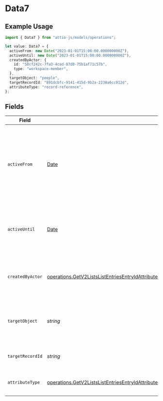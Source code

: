 # Data7

## Example Usage

```typescript
import { Data7 } from "attio-js/models/operations";

let value: Data7 = {
  activeFrom: new Date("2023-01-01T15:00:00.000000000Z"),
  activeUntil: new Date("2023-01-01T15:00:00.000000000Z"),
  createdByActor: {
    id: "50cf242c-7fa3-4cad-87d0-75b1af71c57b",
    type: "workspace-member",
  },
  targetObject: "people",
  targetRecordId: "891dcbfc-9141-415d-9b2a-2238a6cc012d",
  attributeType: "record-reference",
};
```

## Fields

| Field                                                                                                                                                                                                                                                                                | Type                                                                                                                                                                                                                                                                                 | Required                                                                                                                                                                                                                                                                             | Description                                                                                                                                                                                                                                                                          | Example                                                                                                                                                                                                                                                                              |
| ------------------------------------------------------------------------------------------------------------------------------------------------------------------------------------------------------------------------------------------------------------------------------------ | ------------------------------------------------------------------------------------------------------------------------------------------------------------------------------------------------------------------------------------------------------------------------------------ | ------------------------------------------------------------------------------------------------------------------------------------------------------------------------------------------------------------------------------------------------------------------------------------ | ------------------------------------------------------------------------------------------------------------------------------------------------------------------------------------------------------------------------------------------------------------------------------------ | ------------------------------------------------------------------------------------------------------------------------------------------------------------------------------------------------------------------------------------------------------------------------------------ |
| `activeFrom`                                                                                                                                                                                                                                                                         | [Date](https://developer.mozilla.org/en-US/docs/Web/JavaScript/Reference/Global_Objects/Date)                                                                                                                                                                                        | :heavy_check_mark:                                                                                                                                                                                                                                                                   | The point in time at which this value was made "active". `active_from` can be considered roughly analogous to `created_at`.                                                                                                                                                          | 2023-01-01T15:00:00.000000000Z                                                                                                                                                                                                                                                       |
| `activeUntil`                                                                                                                                                                                                                                                                        | [Date](https://developer.mozilla.org/en-US/docs/Web/JavaScript/Reference/Global_Objects/Date)                                                                                                                                                                                        | :heavy_check_mark:                                                                                                                                                                                                                                                                   | The point in time at which this value was deactivated. If `null`, the value is active.                                                                                                                                                                                               | 2023-01-01T15:00:00.000000000Z                                                                                                                                                                                                                                                       |
| `createdByActor`                                                                                                                                                                                                                                                                     | [operations.GetV2ListsListEntriesEntryIdAttributesAttributeValuesDataEntriesResponse200ApplicationJSONResponseBody7CreatedByActor](../../models/operations/getv2listslistentriesentryidattributesattributevaluesdataentriesresponse200applicationjsonresponsebody7createdbyactor.md) | :heavy_check_mark:                                                                                                                                                                                                                                                                   | The actor that created this value.                                                                                                                                                                                                                                                   | {<br/>"type": "workspace-member",<br/>"id": "50cf242c-7fa3-4cad-87d0-75b1af71c57b"<br/>}                                                                                                                                                                                             |
| `targetObject`                                                                                                                                                                                                                                                                       | *string*                                                                                                                                                                                                                                                                             | :heavy_check_mark:                                                                                                                                                                                                                                                                   | A slug identifying the object that the referenced record belongs to.                                                                                                                                                                                                                 | people                                                                                                                                                                                                                                                                               |
| `targetRecordId`                                                                                                                                                                                                                                                                     | *string*                                                                                                                                                                                                                                                                             | :heavy_check_mark:                                                                                                                                                                                                                                                                   | A UUID to identify the referenced record.                                                                                                                                                                                                                                            | 891dcbfc-9141-415d-9b2a-2238a6cc012d                                                                                                                                                                                                                                                 |
| `attributeType`                                                                                                                                                                                                                                                                      | [operations.GetV2ListsListEntriesEntryIdAttributesAttributeValuesDataEntriesResponse200ApplicationJSONResponseBody7AttributeType](../../models/operations/getv2listslistentriesentryidattributesattributevaluesdataentriesresponse200applicationjsonresponsebody7attributetype.md)   | :heavy_check_mark:                                                                                                                                                                                                                                                                   | The attribute type of the value.                                                                                                                                                                                                                                                     | record-reference                                                                                                                                                                                                                                                                     |